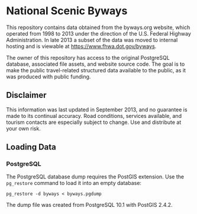 # National Scenic Byways

This repository contains data obtained from the byways.org website, which
operated from 1998 to 2013 under the direction of the U.S. Federal
Highway Administration.  In late 2013 a subset of the data was moved to
internal hosting and is viewable at https://www.fhwa.dot.gov/byways.

The owner of this repository has access to the original PostgreSQL database,
associated file assets, and website source code.  The goal is to make the
public travel-related structured data available to the public, as it was
produced with public funding.

## Disclaimer

This information was last updated in September 2013, and no guarantee is
made to its continual accuracy.  Road conditions, services available, and
tourism contacts are especially subject to change.  Use and distribute at
your own risk.

## Loading Data

### PostgreSQL

The PostgreSQL database dump requires the PostGIS extension.  Use the
`pg_restore` command to load it into an empty database:

```
pg_restore -d byways < byways.pgdump
```

The dump file was created from PostgreSQL 10.1 with PostGIS 2.4.2.
